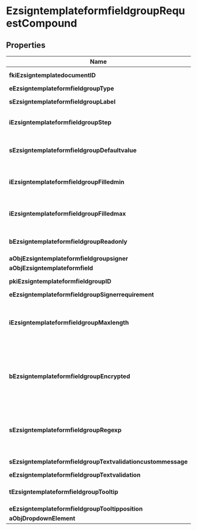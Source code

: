 
# EzsigntemplateformfieldgroupRequestCompound

## Properties
| Name | Type | Description | Notes |
| ------------ | ------------- | ------------- | ------------- |
| **fkiEzsigntemplatedocumentID** | **kotlin.Int** | The unique ID of the Ezsigntemplatedocument |  |
| **eEzsigntemplateformfieldgroupType** | [**FieldEEzsigntemplateformfieldgroupType**](FieldEEzsigntemplateformfieldgroupType.md) |  |  |
| **sEzsigntemplateformfieldgroupLabel** | **kotlin.String** | The Label for the Ezsigntemplateformfieldgroup |  |
| **iEzsigntemplateformfieldgroupStep** | **kotlin.Int** | The step when the Ezsigntemplatesigner will be invited to fill the form fields |  |
| **sEzsigntemplateformfieldgroupDefaultvalue** | **kotlin.String** | The default value for the Ezsigntemplateformfieldgroup  You can use the codes below and they will be replaced at signature time.    | Code | Description | Example | | ------------------------- | ------------ | ------------ | | {sUserFirstname} | The first name of the contact | John | | {sUserLastname} | The last name of the contact | Doe | | {sUserJobtitle} | The job title | Sales Representative | | {sEmailAddress} | The email address | email@example.com | | {sPhoneE164} | A phone number in E.164 Format | +15149901516 | | {sPhoneE164Cell} | A phone number in E.164 Format | +15149901516 | |  |
| **iEzsigntemplateformfieldgroupFilledmin** | **kotlin.Int** | The minimum number of Ezsigntemplateformfield that must be filled in the Ezsigntemplateformfieldgroup |  |
| **iEzsigntemplateformfieldgroupFilledmax** | **kotlin.Int** | The maximum number of Ezsigntemplateformfield that must be filled in the Ezsigntemplateformfieldgroup |  |
| **bEzsigntemplateformfieldgroupReadonly** | **kotlin.Boolean** | Whether the Ezsigntemplateformfieldgroup is read only or not. |  |
| **aObjEzsigntemplateformfieldgroupsigner** | [**kotlin.collections.List&lt;EzsigntemplateformfieldgroupsignerRequestCompound&gt;**](EzsigntemplateformfieldgroupsignerRequestCompound.md) |  |  |
| **aObjEzsigntemplateformfield** | [**kotlin.collections.List&lt;EzsigntemplateformfieldRequestCompound&gt;**](EzsigntemplateformfieldRequestCompound.md) |  |  |
| **pkiEzsigntemplateformfieldgroupID** | **kotlin.Int** | The unique ID of the Ezsigntemplateformfieldgroup |  [optional] |
| **eEzsigntemplateformfieldgroupSignerrequirement** | [**FieldEEzsigntemplateformfieldgroupSignerrequirement**](FieldEEzsigntemplateformfieldgroupSignerrequirement.md) |  |  [optional] |
| **iEzsigntemplateformfieldgroupMaxlength** | **kotlin.Int** | The maximum length for the value in the Ezsigntemplateformfieldgroup  This can only be set if eEzsigntemplateformfieldgroupType is **Text** or **Textarea** |  [optional] |
| **bEzsigntemplateformfieldgroupEncrypted** | **kotlin.Boolean** | Whether the Ezsigntemplateformfieldgroup is encrypted in the database or not. Encrypted values are not displayed on the Ezsigndocument. This can only be set if eEzsigntemplateformfieldgroupType is **Text** or **Textarea** |  [optional] |
| **sEzsigntemplateformfieldgroupRegexp** | **kotlin.String** | A regular expression to indicate what values are acceptable for the Ezsigntemplateformfieldgroup.  This can only be set if eEzsigntemplateformfieldgroupType is **Text** or **Textarea** |  [optional] |
| **sEzsigntemplateformfieldgroupTextvalidationcustommessage** | **kotlin.String** | Description of validation rule. Show by signatory. |  [optional] |
| **eEzsigntemplateformfieldgroupTextvalidation** | [**EnumTextvalidation**](EnumTextvalidation.md) |  |  [optional] |
| **tEzsigntemplateformfieldgroupTooltip** | **kotlin.String** | A tooltip that will be presented to Ezsigntemplatesigner about the Ezsigntemplateformfieldgroup |  [optional] |
| **eEzsigntemplateformfieldgroupTooltipposition** | [**FieldEEzsigntemplateformfieldgroupTooltipposition**](FieldEEzsigntemplateformfieldgroupTooltipposition.md) |  |  [optional] |
| **aObjDropdownElement** | [**kotlin.collections.List&lt;CustomDropdownElementRequestCompound&gt;**](CustomDropdownElementRequestCompound.md) |  |  [optional] |



